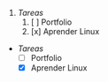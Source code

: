 1. _Tareas_
   1. [ ] Portfolio
   2. [x] Aprender Linux

- _Tareas_
  - [ ] Portfolio
  - [x] Aprender Linux
